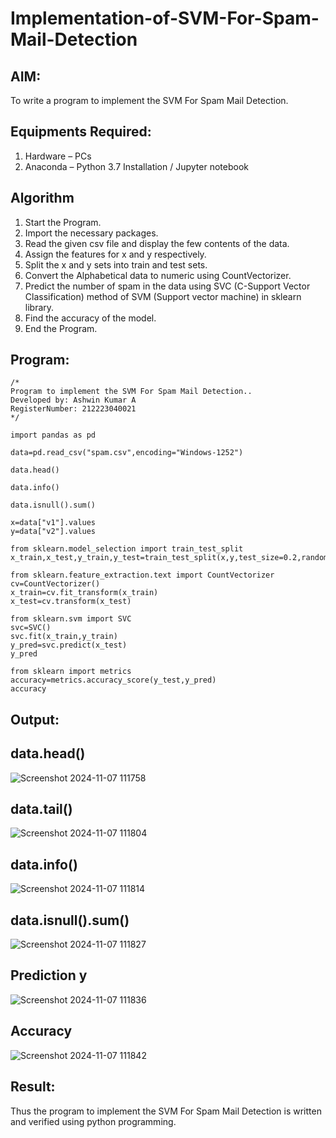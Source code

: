 # Implementation-of-SVM-For-Spam-Mail-Detection

## AIM:
To write a program to implement the SVM For Spam Mail Detection.

## Equipments Required:
1. Hardware – PCs
2. Anaconda – Python 3.7 Installation / Jupyter notebook

## Algorithm
1. Start the Program.
2. Import the necessary packages.
3. Read the given csv file and display the few contents of the data.
4. Assign the features for x and y respectively.
5. Split the x and y sets into train and test sets.
6. Convert the Alphabetical data to numeric using CountVectorizer.
7. Predict the number of spam in the data using SVC (C-Support Vector Classification) method of SVM (Support vector machine) in sklearn library.
8. Find the accuracy of the model.
9. End the Program.

## Program:
```
/*
Program to implement the SVM For Spam Mail Detection..
Developed by: Ashwin Kumar A
RegisterNumber: 212223040021 
*/

import pandas as pd

data=pd.read_csv("spam.csv",encoding="Windows-1252")

data.head()

data.info()

data.isnull().sum()

x=data["v1"].values
y=data["v2"].values

from sklearn.model_selection import train_test_split
x_train,x_test,y_train,y_test=train_test_split(x,y,test_size=0.2,random_state=0)

from sklearn.feature_extraction.text import CountVectorizer
cv=CountVectorizer()
x_train=cv.fit_transform(x_train)
x_test=cv.transform(x_test)

from sklearn.svm import SVC
svc=SVC()
svc.fit(x_train,y_train)
y_pred=svc.predict(x_test)
y_pred

from sklearn import metrics
accuracy=metrics.accuracy_score(y_test,y_pred)
accuracy
```

## Output:

## data.head()
![Screenshot 2024-11-07 111758](https://github.com/user-attachments/assets/13c83d03-23ae-49c3-8fb9-66d4bc489517)
## data.tail()
![Screenshot 2024-11-07 111804](https://github.com/user-attachments/assets/bd79481d-2237-4cf7-a95c-d2ae7b3e8326)
## data.info()
![Screenshot 2024-11-07 111814](https://github.com/user-attachments/assets/918e245a-ea81-48d6-89a7-0c96caad115f)
## data.isnull().sum()
![Screenshot 2024-11-07 111827](https://github.com/user-attachments/assets/81705a0a-44eb-41c7-afc8-645f261162fd)
## Prediction y
![Screenshot 2024-11-07 111836](https://github.com/user-attachments/assets/1020bccb-3622-4382-9752-577610b4e0a0)
## Accuracy
![Screenshot 2024-11-07 111842](https://github.com/user-attachments/assets/d9a48267-587e-4444-a04d-734c40dbcafb)

## Result:
Thus the program to implement the SVM For Spam Mail Detection is written and verified using python programming.

